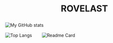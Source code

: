<h1><p align="center" size=80>ROVELAST</p></h1>


![My GitHub stats](https://github-readme-stats.vercel.app/api?username=rover95&show_icons=true&hide=prs&count_private=true&theme=dracula)


  
![Top Langs](https://github-readme-stats.vercel.app/api/top-langs/?username=rover95&layout=compact&theme=dracula)    　　![Readme Card](https://github-readme-stats.vercel.app/api/pin/?username=rover95&repo=morse-encrypt&theme=dracula)


